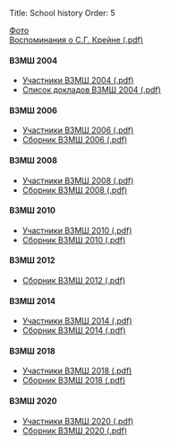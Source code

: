 Title: School history
Order: 5

[Фото](https://drive.google.com/drive/folders/1n_Mwl9wuVI7Dnm_G3l-HTgjbs4sstFox?usp=sharing)  
[Воспоминания о С.Г. Крейне (.pdf)](files/history/memories_about_krein.pdf)

#### ВЗМШ 2004

* [Участники ВЗМШ 2004 (.pdf)](files/history/2004/participants_04.pdf)
* [Список докладов ВЗМШ 2004 (.pdf)](files/history/2004/vzms_04.pdf)

#### ВЗМШ 2006

* [Участники ВЗМШ 2006 (.pdf)](files/history/2006/participants_06.pdf)
* [Сборник ВЗМШ 2006 (.pdf)](files/history/2006/vzms_06.pdf)

#### ВЗМШ 2008

* [Участники ВЗМШ 2008 (.pdf)](files/history/2008/participants_08.pdf)
* [Сборник ВЗМШ 2008 (.pdf)](files/history/2008/vzms_08.pdf)

#### ВЗМШ 2010

* [Участники ВЗМШ 2010 (.pdf)](files/history/2010/participants_10.pdf)
* [Сборник ВЗМШ 2010 (.pdf)](files/history/2010/vzms_10.pdf)

#### ВЗМШ 2012

* [Сборник ВЗМШ 2012 (.pdf)](files/history/2012/vzms_12.pdf)

#### ВЗМШ 2014

* [Участники ВЗМШ 2014 (.pdf)](files/history/2014/participants_14.pdf)
* [Сборник ВЗМШ 2014 (.pdf)](files/history/2014/vzms_14.pdf)

#### ВЗМШ 2018

* [Участники ВЗМШ 2018 (.pdf)](files/history/2018/participants_18.pdf)
* [Сборник ВЗМШ 2018 (.pdf)](files/history/2018/vzms_18.pdf)

#### ВЗМШ 2020

* [Участники ВЗМШ 2020 (.pdf)](files/history/2020/participants_20.pdf)
* [Сборник ВЗМШ 2020 (.pdf)](files/history/2020/vzms_20.pdf)
